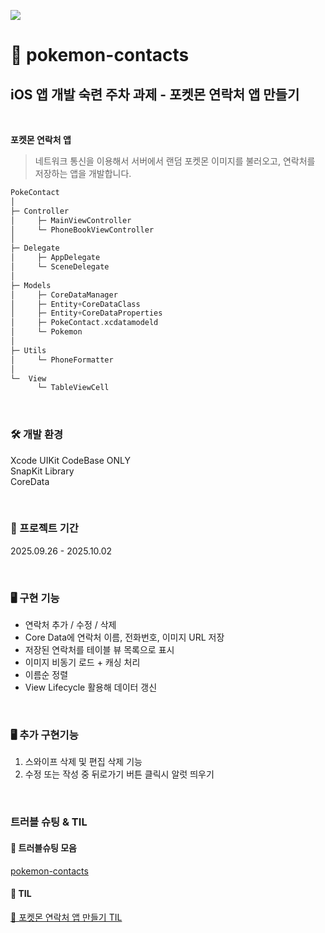 
![ ](https://github.com/user-attachments/assets/e5f1a4a3-ecf6-4692-a957-7511ff918de1)


# 👾 pokemon-contacts
## iOS 앱 개발 숙련 주차 과제 - 포켓몬 연락처 앱 만들기

<br>

**포켓몬 연락처 앱** 

> 네트워크 통신을 이용해서 서버에서 랜덤 포켓몬 이미지를 불러오고, 연락처를 저장하는 앱을 개발합니다.

```swift
PokeContact
│
├─ Controller
│     ├─ MainViewController
│     └─ PhoneBookViewController
│
├─ Delegate
│	  ├─ AppDelegate
│	  └─ SceneDelegate
│
├─ Models
│     ├─ CoreDataManager
│     ├─ Entity+CoreDataClass
│     ├─ Entity+CoreDataProperties
│     ├─ PokeContact.xcdatamodeld
│     └─ Pokemon
│
├─ Utils
│	  └─ PhoneFormatter
│
└─  View
      └─ TableViewCell
```

<br>

### 🛠️ 개발 환경
Xcode UIKit CodeBase ONLY <br>
SnapKit Library <br>
CoreData <br>

<br>

### 📆 프로젝트 기간
2025.09.26 - 2025.10.02

<br>

### 🖥️ 구현 기능
- 연락처 추가 / 수정 / 삭제
- Core Data에 연락처 이름, 전화번호, 이미지 URL 저장
- 저장된 연락처를 테이블 뷰 목록으로 표시
- 이미지 비동기 로드 + 캐싱 처리
- 이름순 정렬 
- View Lifecycle 활용해 데이터 갱신

<br>

### 🖥️ 추가 구현기능
1. 스와이프 삭제 및 편집 삭제 기능
2. 수정 또는 작성 중 뒤로가기 버튼 클릭시 알럿 띄우기


<br>

### 트러블 슈팅 & TIL

#### 🎯 트러블슈팅 모음
[pokemon-contacts](https://github.com/users/munuiee/projects/5)


#### 📝 TIL

[👾 포켓몬 연락처 앱 만들기 TIL](https://hachkoi.tistory.com/74)

